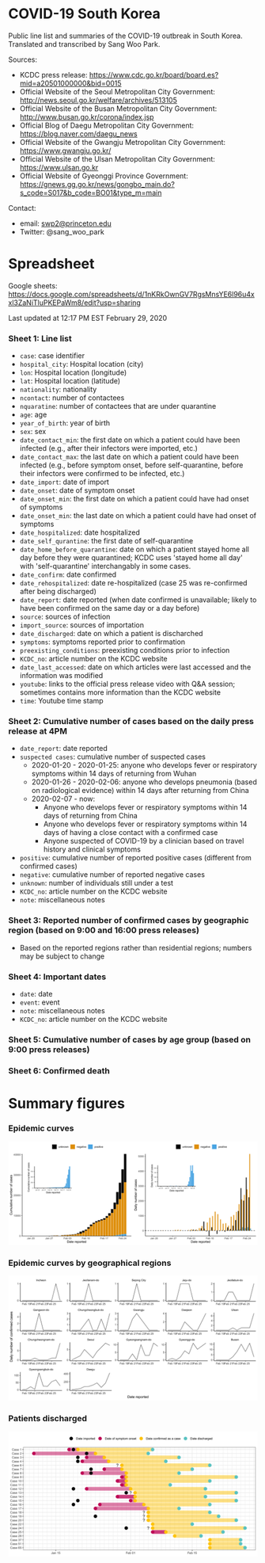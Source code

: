 # COVID-19 South Korea

Public line list and summaries of the COVID-19 outbreak in South Korea. Translated and transcribed by Sang Woo Park.

Sources:
* KCDC press release: https://www.cdc.go.kr/board/board.es?mid=a20501000000&bid=0015  
* Official Website of the Seoul Metropolitan City Government: http://news.seoul.go.kr/welfare/archives/513105
* Official Website of the Busan Metropolitan City Government: http://www.busan.go.kr/corona/index.jsp
* Official Blog of Daegu Metropolitan City Government: https://blog.naver.com/daegu_news
* Official Website of the Gwangju Metropolitan City Government: https://www.gwangju.go.kr/
* Official Website of the Ulsan Metropolitan City Government: https://www.ulsan.go.kr
* Official Website of Gyeonggi Province Government: https://gnews.gg.go.kr/news/gongbo_main.do?s_code=S017&b_code=BO01&type_m=main

Contact:
* email: swp2@princeton.edu  
* Twitter: @sang_woo_park

# Spreadsheet

Google sheets: https://docs.google.com/spreadsheets/d/1nKRkOwnGV7RgsMnsYE6l96u4xxl3ZaNiTluPKEPaWm8/edit?usp=sharing

Last updated at 12:17 PM EST February 29, 2020 

### Sheet 1: Line list

* `case`: case identifier
* `hospital_city`: Hospital location (city)
* `lon`: Hospital location (longitude)
* `lat`: Hospital location (latitude)
* `nationality`: nationality
* `ncontact`: number of contactees
* `nquaratine`: number of contactees that are under quarantine
* `age`: age
* `year_of_birth`: year of birth
* `sex`: sex
* `date_contact_min`: the first date on which a patient could have been infected (e.g., after their infectors were imported, etc.)
* `date_contact_max`: the last date on which a patient could have been infected (e.g., before symptom onset, before self-quarantine, before their infectors were confirmed to be infected, etc.)
* `date_import`: date of import
* `date_onset`: date of symptom onset
* `date_onset_min`: the first date on which a patient could have had onset of symptoms
* `date_onset_min`: the last date on which a patient could have had onset of symptoms
* `date_hospitalized`: date hospitalized
* `date_self_qurantine`: the first date of self-quarantine
* `date_home_before_quarantine`: date on which a patient stayed home all day before they were quarantined; KCDC uses 'stayed home all day' with 'self-quarantine' interchangably in some cases.
* `date_confirm`: date confirmed
* `date_rehospitalized`: date re-hospitalized (case 25 was re-confirmed after being discharged)
* `date_report`: date reported (when date confirmed is unavailable; likely to have been confirmed on the same day or a day before)
* `source`: sources of infection
* `import_source`: sources of importation
* `date_discharged`: date on which a patient is discharched
* `symptoms`: symptoms reported prior to confirmation
* `preexisting_conditions`: preexisting conditions prior to infection
* `KCDC_no`: article number on the KCDC website
* `date_last_accessed`: date on which articles were last accessed and the information was modified
* `youtube`: links to the official press release video with Q&A session; sometimes contains more information than the KCDC website
* `time`: Youtube time stamp

### Sheet 2: Cumulative number of cases based on the daily press release at 4PM

* `date_report`: date reported
* `suspected cases`: cumulative number of suspected cases
  * 2020-01-20 - 2020-01-25: anyone who develops fever or respiratory symptoms within 14 days of returning from Wuhan
  * 2020-01-26 - 2020-02-06: anyone who develops pneumonia (based on radiological evidence) within 14 days after returning from China
  * 2020-02-07 - now:
    * Anyone who develops fever or respiratory symptoms within 14 days of returning from China
    * Anyone who develops fever or respiratory symptoms within 14 days of having a close contact with a confirmed case
    * Anyone suspected of COVID-19 by a clinician based on travel history and clinical symptoms
* `positive`: cumulative number of reported positive cases (different from confirmed cases)
* `negative`: cumulative number of reported negative cases
* `unknown`: number of individuals still under a test
* `KCDC_no`: article number on the KCDC website
* `note`: miscellaneous notes

### Sheet 3: Reported number of confirmed cases by geographic region (based on 9:00 and 16:00 press releases)
* Based on the reported regions rather than residential regions; numbers may be subject to change

### Sheet 4: Important dates

* `date`: date
* `event`: event
* `note`: miscellaneous notes
* `KCDC_no`: article number on the KCDC website

### Sheet 5: Cumulative number of cases by age group (based on 9:00 press releases)

### Sheet 6: Confirmed death

# Summary figures

### Epidemic curves

![Epidemic curves](https://github.com/parksw3/COVID19-Korea/blob/master/figure_epidemic.png)

### Epidemic curves by geographical regions

![Epidemic curves](https://github.com/parksw3/COVID19-Korea/blob/master/figure_geographic_distribution.png)

### Patients discharged

![Patients discharged](https://github.com/parksw3/COVID19-Korea/blob/master/figure_patient_timeline.png)


